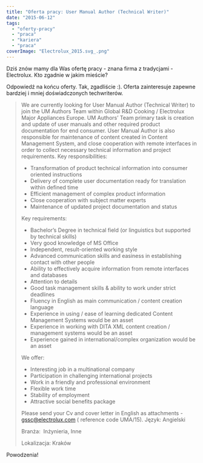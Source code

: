 ```yaml
---
title: "Oferta pracy: User Manual Author (Technical Writer)"
date: "2015-06-12"
tags:
  - "oferty-pracy"
  - "praca"
  - "kariera"
  - "praca"
coverImage: "Electrolux_2015.svg_.png"
---
```


Dziś znów mamy dla Was ofertę pracy - znana firma z tradycjami - Electrolux. Kto
zgadnie w jakim mieście?

Odpowiedź na końcu oferty. Tak, zgadliście :). Oferta zainteresuje zapewne
bardziej i mniej doświadczonych techwriterów.

> We are currently looking for User Manual Author (Technical Writer) to join the
> UM Authors Team within Global R&D Cooking / Electrolux Major Appliances
> Europe. UM Authors’ Team primary task is creation and update of user manuals
> and other required product documentation for end consumer. User Manual Author
> is also responsible for maintenance of content created in Content Management
> System, and close cooperation with remote interfaces in order to collect
> necessary technical information and project requirements. Key
> responsibilities:
>
> - Transformation of product technical information into consumer oriented
>   instructions
> - Delivery of complete user documentation ready for translation within defined
>   time
> - Efficient management of complex product information
> - Close cooperation with subject matter experts
> - Maintenance of updated project documentation and status
>
> Key requirements:
>
> - Bachelor’s Degree in technical field (or linguistics but supported by
>   technical skills)
> - Very good knowledge of MS Office
> - Independent, result-oriented working style
> - Advanced communication skills and easiness in establishing contact with
>   other people
> - Ability to effectively acquire information from remote interfaces and
>   databases
> - Attention to details
> - Good task management skills & ability to work under strict deadlines
> - Fluency in English as main communication / content creation language
> - Experience in using / ease of learning dedicated Content Management Systems
>   would be an asset
> - Experience in working with DITA XML content creation / management systems
>   would be an asset
> - Experience gained in international/complex organization would be an asset
>
> We offer:
>
> - Interesting job in a multinational company
> - Participation in challenging international projects
> - Work in a friendly and professional environment
> - Flexible work time
> - Stability of employment
> - Attractive social benefits package
>
> Please send your Cv and cover letter in English as attachments -
> gssc@electrolux.com ( reference code UMA/15). Język: Angielski
>
> Branża:  Inżynieria, Inne
>
> Lokalizacja: Kraków

Powodzenia!
